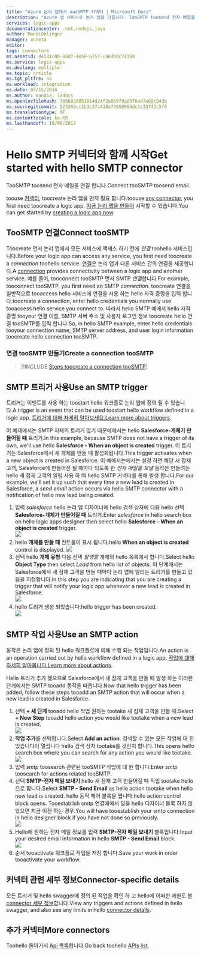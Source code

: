 ```yaml
---
title: "Azure 논리 앱에서 aaaSMTP 커넥터 | Microsoft Docs"
description: "Azure 앱 서비스로 논리 앱을 만듭니다. TooSMTP toosend 전자 메일을 연결 합니다."
services: logic-apps
documentationcenter: .net,nodejs,java
author: MandiOhlinger
manager: anneta
editor: 
tags: connectors
ms.assetid: d4141c08-88d7-4e59-a757-c06d0dc74300
ms.service: logic-apps
ms.devlang: multiple
ms.topic: article
ms.tgt_pltfrm: na
ms.workload: integration
ms.date: 07/15/2016
ms.author: mandia; ladocs
ms.openlocfilehash: 36bb836851014d24f2e069fda8376ad7a08c943b
ms.sourcegitcommit: 523283cc1b3c37c428e77850964dc1c33742c5f0
ms.translationtype: MT
ms.contentlocale: ko-KR
ms.lasthandoff: 10/06/2017
---
```

# <a name="get-started-with-hello-smtp-connector"></a><span data-ttu-id="22c29-104">Hello SMTP 커넥터와 함께 시작</span><span class="sxs-lookup"><span data-stu-id="22c29-104">Get started with hello SMTP connector</span></span>
<span data-ttu-id="22c29-105">TooSMTP toosend 전자 메일을 연결 합니다.</span><span class="sxs-lookup"><span data-stu-id="22c29-105">Connect tooSMTP toosend email.</span></span>

<span data-ttu-id="22c29-106">toouse [커넥터](apis-list.md), toocreate 논리 앱을 먼저 필요 합니다.</span><span class="sxs-lookup"><span data-stu-id="22c29-106">toouse [any connector](apis-list.md), you first need toocreate a logic app.</span></span> <span data-ttu-id="22c29-107">[지금 논리 앱을 만들어](../logic-apps/logic-apps-create-a-logic-app.md) 시작할 수 있습니다.</span><span class="sxs-lookup"><span data-stu-id="22c29-107">You can get started by [creating a logic app now](../logic-apps/logic-apps-create-a-logic-app.md).</span></span>

## <a name="connect-toosmtp"></a><span data-ttu-id="22c29-108">TooSMTP 연결</span><span class="sxs-lookup"><span data-stu-id="22c29-108">Connect tooSMTP</span></span>
<span data-ttu-id="22c29-109">Toocreate 먼저 논리 앱에서 모든 서비스에 액세스 하기 전에 *연결* toohello 서비스입니다.</span><span class="sxs-lookup"><span data-stu-id="22c29-109">Before your logic app can access any service, you first need toocreate a *connection* toohello service.</span></span> <span data-ttu-id="22c29-110">[연결](connectors-overview.md)은 논리 앱과 다른 서비스 간의 연결을 제공합니다.</span><span class="sxs-lookup"><span data-stu-id="22c29-110">A [connection](connectors-overview.md) provides connectivity between a logic app and another service.</span></span> <span data-ttu-id="22c29-111">예를 들어, tooconnect tooSMTP 먼저 SMTP *연결*합니다.</span><span class="sxs-lookup"><span data-stu-id="22c29-111">For example, tooconnect tooSMTP, you first need an SMTP *connection*.</span></span> <span data-ttu-id="22c29-112">toocreate 연결을 일반적으로 tooaccess hello 서비스에 연결을 사용 하는 hello 자격 증명을 입력 합니다.</span><span class="sxs-lookup"><span data-stu-id="22c29-112">toocreate a connection, enter hello credentials you normally use tooaccess hello service you connect to.</span></span> <span data-ttu-id="22c29-113">따라서 hello SMTP 예에서 hello 자격 증명 tooyour 연결 이름, SMTP 서버 주소 및 사용자 로그인 정보 toocreate hello 연결 tooSMTP를 입력 합니다.</span><span class="sxs-lookup"><span data-stu-id="22c29-113">So, in hello SMTP example, enter hello credentials tooyour connection name, SMTP server address, and user login information toocreate hello connection tooSMTP.</span></span>  

### <a name="create-a-connection-toosmtp"></a><span data-ttu-id="22c29-114">연결 tooSMTP 만들기</span><span class="sxs-lookup"><span data-stu-id="22c29-114">Create a connection tooSMTP</span></span>
> [!INCLUDE [Steps toocreate a connection tooSMTP](../../includes/connectors-create-api-smtp.md)]
> 
> 

## <a name="use-an-smtp-trigger"></a><span data-ttu-id="22c29-115">SMTP 트리거 사용</span><span class="sxs-lookup"><span data-stu-id="22c29-115">Use an SMTP trigger</span></span>
<span data-ttu-id="22c29-116">트리거는 이벤트를 사용 하는 toostart hello 워크플로 논리 앱에 정의 될 수 있습니다.</span><span class="sxs-lookup"><span data-stu-id="22c29-116">A trigger is an event that can be used toostart hello workflow defined in a logic app.</span></span> <span data-ttu-id="22c29-117">[트리거에 대해 자세히 알아보세요.](../logic-apps/logic-apps-what-are-logic-apps.md#logic-app-concepts)</span><span class="sxs-lookup"><span data-stu-id="22c29-117">[Learn more about triggers](../logic-apps/logic-apps-what-are-logic-apps.md#logic-app-concepts).</span></span>

<span data-ttu-id="22c29-118">이 예제에서는 SMTP 자체의 트리거 없기 때문에에서는 hello **Salesforce-개체가 만들어질 때** 트리거.</span><span class="sxs-lookup"><span data-stu-id="22c29-118">In this example, because SMTP does not have a trigger of its own, we'll use hello **Salesforce - When an object is created** trigger.</span></span> <span data-ttu-id="22c29-119">이 트리거는 Salesforce에서 새 개체를 만들 때 활성화됩니다.</span><span class="sxs-lookup"><span data-stu-id="22c29-119">This trigger activates when a new object is created in Salesforce.</span></span> <span data-ttu-id="22c29-120">이 예에서는에서는 설정 하면 해당 새 잠재 고객, Salesforce에 만들어진 될 때마다 되도록 한 *전자 메일을 보낼* 동작은 만들려는 hello 새 잠재 고객의 알림 사용 하 여 hello SMTP 커넥터를 통해 발생 합니다.</span><span class="sxs-lookup"><span data-stu-id="22c29-120">For our example, we'll set it up such that every time a new lead is created in Salesforce, a *send email* action occurs via hello SMTP connector with a notification of hello new lead being created.</span></span>

1. <span data-ttu-id="22c29-121">입력 *salesforce* hello 논리 앱 디자이너에 hello 검색 상자에 다음 hello 선택 **Salesforce-개체가 만들어질 때** 트리거.</span><span class="sxs-lookup"><span data-stu-id="22c29-121">Enter *salesforce* in hello search box on hello logic apps designer then select hello **Salesforce - When an object is created** trigger.</span></span>  
   ![](../../includes/media/connectors-create-api-salesforce/trigger-1.png)  
2. <span data-ttu-id="22c29-122">hello **개체를 만들 때** 컨트롤이 표시 됩니다.</span><span class="sxs-lookup"><span data-stu-id="22c29-122">hello **When an object is created** control is displayed.</span></span>
   ![](../../includes/media/connectors-create-api-salesforce/trigger-2.png)  
3. <span data-ttu-id="22c29-123">선택 hello **개체 유형** 다음 선택 *발생할* 개체의 hello 목록에서 합니다.</span><span class="sxs-lookup"><span data-stu-id="22c29-123">Select hello **Object Type** then select *Lead* from hello list of objects.</span></span> <span data-ttu-id="22c29-124">이 단계에서는 Salesforce에서 새 잠재 고객을 만들 때마다 논리 앱에 알리는 트리거를 만들고 있음을 지정합니다.</span><span class="sxs-lookup"><span data-stu-id="22c29-124">In this step you are indicating that you are creating a trigger that will notify your logic app whenever a new lead is created in Salesforce.</span></span>  
   ![](../../includes/media/connectors-create-api-salesforce/trigger3.png)  
4. <span data-ttu-id="22c29-125">hello 트리거 생성 되었습니다.</span><span class="sxs-lookup"><span data-stu-id="22c29-125">hello trigger has been created.</span></span>  
   ![](../../includes/media/connectors-create-api-salesforce/trigger-4.png)  

## <a name="use-an-smtp-action"></a><span data-ttu-id="22c29-126">SMTP 작업 사용</span><span class="sxs-lookup"><span data-stu-id="22c29-126">Use an SMTP action</span></span>
<span data-ttu-id="22c29-127">동작은 논리 앱에 정의 된 hello 워크플로에 의해 수행 되는 작업입니다.</span><span class="sxs-lookup"><span data-stu-id="22c29-127">An action is an operation carried out by hello workflow defined in a logic app.</span></span> <span data-ttu-id="22c29-128">[작업에 대해 자세히 알아봅니다.](../logic-apps/logic-apps-what-are-logic-apps.md#logic-app-concepts)</span><span class="sxs-lookup"><span data-stu-id="22c29-128">[Learn more about actions](../logic-apps/logic-apps-what-are-logic-apps.md#logic-app-concepts).</span></span>

<span data-ttu-id="22c29-129">Hello 트리거 추가 했으므로 Salesforce에서 새 잠재 고객을 만들 때 발생 하는 이러한 단계에서는 SMTP tooadd 동작을 따릅니다.</span><span class="sxs-lookup"><span data-stu-id="22c29-129">Now that hello trigger has been added, follow these steps tooadd an SMTP action that will occur when a new lead is created in Salesforce.</span></span>

1. <span data-ttu-id="22c29-130">선택 **+ 새 단계** tooadd hello 작업 원하는 tootake 새 잠재 고객을 만들 때.</span><span class="sxs-lookup"><span data-stu-id="22c29-130">Select **+ New Step** tooadd hello action you would like tootake when a new lead is created.</span></span>  
   ![](../../includes/media/connectors-create-api-salesforce/trigger4.png)  
2. <span data-ttu-id="22c29-131">**작업 추가**를 선택합니다.</span><span class="sxs-lookup"><span data-stu-id="22c29-131">Select **Add an action**.</span></span> <span data-ttu-id="22c29-132">검색할 수 있는 모든 작업에 대 한 있습니다이 열립니다 hello 검색 상자 tootake를 것인지 합니다.</span><span class="sxs-lookup"><span data-stu-id="22c29-132">This opens hello search box where you can search for any action you would like tootake.</span></span>  
   ![](../../includes/media/connectors-create-api-smtp/using-smtp-action-2.png)  
3. <span data-ttu-id="22c29-133">입력 *smtp* toosearch 관련된 tooSMTP 작업에 대 한 합니다.</span><span class="sxs-lookup"><span data-stu-id="22c29-133">Enter *smtp* toosearch for actions related tooSMTP.</span></span>  
4. <span data-ttu-id="22c29-134">선택 **SMTP-전자 메일 보내기** hello 새 잠재 고객 만들어질 때 작업 tootake hello으로 합니다.</span><span class="sxs-lookup"><span data-stu-id="22c29-134">Select **SMTP - Send Email** as hello action tootake when hello new lead is created.</span></span> <span data-ttu-id="22c29-135">hello 동작 제어 블록을 엽니다.</span><span class="sxs-lookup"><span data-stu-id="22c29-135">hello action control block opens.</span></span> <span data-ttu-id="22c29-136">Tooestablish smtp 연결에에서 있을 hello 디자이너 블록 하지 않았으면 지금 이전 하는 경우.</span><span class="sxs-lookup"><span data-stu-id="22c29-136">You will have tooestablish your smtp connection in hello designer block if you have not done so previously.</span></span>  
   ![](../../includes/media/connectors-create-api-smtp/smtp-2.png)    
5. <span data-ttu-id="22c29-137">Hello에 원하는 전자 메일 정보를 입력 **SMTP-전자 메일 보내기** 블록입니다.</span><span class="sxs-lookup"><span data-stu-id="22c29-137">Input your desired email information in hello **SMTP - Send Email** block.</span></span>  
   ![](../../includes/media/connectors-create-api-smtp/using-smtp-action-4.PNG)  
6. <span data-ttu-id="22c29-138">순서 tooactivate 워크플로 작업을 저장 합니다.</span><span class="sxs-lookup"><span data-stu-id="22c29-138">Save your work in order tooactivate your workflow.</span></span>  

## <a name="connector-specific-details"></a><span data-ttu-id="22c29-139">커넥터 관련 세부 정보</span><span class="sxs-lookup"><span data-stu-id="22c29-139">Connector-specific details</span></span>

<span data-ttu-id="22c29-140">모든 트리거 및 hello swagger에 정의 된 작업을 확인 하 고 hello에 어떠한 제한도 볼 [connector 세부 정보](/connectors/smtpconnector/)합니다.</span><span class="sxs-lookup"><span data-stu-id="22c29-140">View any triggers and actions defined in hello swagger, and also see any limits in hello [connector details](/connectors/smtpconnector/).</span></span>

## <a name="more-connectors"></a><span data-ttu-id="22c29-141">추가 커넥터</span><span class="sxs-lookup"><span data-stu-id="22c29-141">More connectors</span></span>
<span data-ttu-id="22c29-142">Toohello 돌아가서 [Api 목록](apis-list.md)합니다.</span><span class="sxs-lookup"><span data-stu-id="22c29-142">Go back toohello [APIs list](apis-list.md).</span></span>
